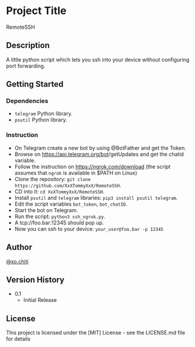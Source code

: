 # Project Title

RemoteSSH

## Description

A little python script which lets you ssh into your device without configuring port forwarding.

## Getting Started

### Dependencies

* `telegram` Python library.
* `psutil` Python library.

### Instruction

* On Telegram create a new bot by using @BotFather and get the Token.
* Browse on https://api.telegram.org/bot<YourBOTToken>/getUpdates and get the chatid variable.
* Follow the instruction on https://ngrok.com/download (the script assumes that `ngrok` is available in $PATH on Linux)
* Clone the repository: `git clone https://github.com/XxXTommyXxX/RemoteSSH`.
* CD into it: `cd XxXTommyXxX/RemoteSSH`.
* Install `psutil` and `telegram` libraries: `pip3 install psutil telegram`.
* Edit the script variables `bot_token`, `bot_chatID`.
* Start the bot on Telegram.
* Run the script: `python3 ssh_ngrok.py`.
* A tcp://foo.bar:12345 should pop up.
* Now you can ssh to your device: `your_user@foo.bar -p 12345`

## Author

[@xo.chiti](https://www.instagram.com/xo.chiti/)

## Version History

* 0.1
    * Initial Release

## License

This project is licensed under the [MIT] License - see the LICENSE.md file for details
